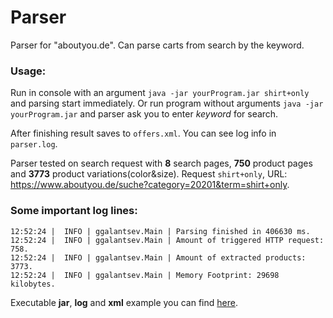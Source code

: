 # Parser

Parser for "aboutyou.de". Can parse carts from search by the keyword.

### Usage: ###
Run in console with an argument `java -jar yourProgram.jar shirt+only` and parsing start immediately.
Or run program without arguments `java -jar yourProgram.jar` and parser ask you to enter _keyword_ for search.

After finishing result saves to `offers.xml`.
You can see log info in  `parser.log`.

Parser tested on search request with __8__ search pages, __750__ product pages and __3773__ product variations(color&size).
Request `shirt+only`, URL: https://www.aboutyou.de/suche?category=20201&term=shirt+only.

### Some important log lines: ###
```12:45:47 |  INFO | ggalantsev.Main | All search urls (750) collected in 9726 ms.
12:52:24 |  INFO | ggalantsev.Main | Parsing finished in 406630 ms.
12:52:24 |  INFO | ggalantsev.Main | Amount of triggered HTTP request: 758.
12:52:24 |  INFO | ggalantsev.Main | Amount of extracted products: 3773.
12:52:24 |  INFO | ggalantsev.Main | Memory Footprint: 29698 kilobytes.
```

Executable **jar**, **log** and **xml** example you can find [here](https://drive.google.com/drive/folders/0BwH0ZuFp6vh4aVQteDg1Z2JLd1U).
